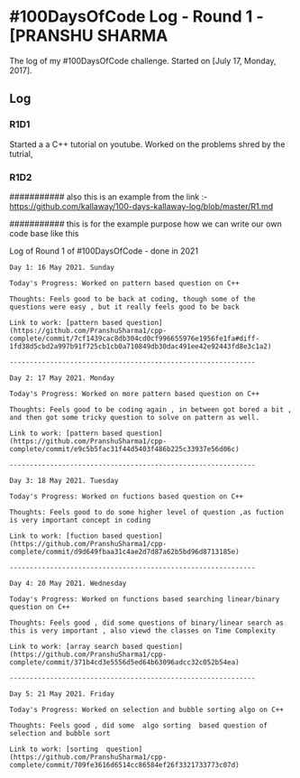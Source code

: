 # #100DaysOfCode Log - Round 1 - [PRANSHU SHARMA

The log of my #100DaysOfCode challenge. Started on [July 17, Monday, 2017].

## Log

### R1D1 
Started a a C++ tutorial on youtube. Worked on the problems shred by the tutrial,
### R1D2


########### also this is an example from the link :- https://github.com/kallaway/100-days-kallaway-log/blob/master/R1.md

########### this is for the example purpose how we can write our own code base like this

Log of Round 1 of #100DaysOfCode - done in 2021

    Day 1: 16 May 2021. Sunday

    Today's Progress: Worked on pattern based question on C++

    Thoughts: Feels good to be back at coding, though some of the questions were easy , but it really feels good to be back

    Link to work: [pattern based question](https://github.com/PranshuSharma1/cpp-complete/commit/7cf1439cac8db304cd0cf996655976e1956fe1fa#diff-1fd38d5cbd2a997b91f725cb1cb0a710849db30dac491ee42e92443fd8e3c1a2)

    -------------------------------------------------------------

    Day 2: 17 May 2021. Monday

    Today's Progress: Worked on more pattern based question on C++

    Thoughts: Feels good to be coding again , in between got bored a bit , and then got some tricky question to solve on pattern as well.

    Link to work: [pattern based question](https://github.com/PranshuSharma1/cpp-complete/commit/e9c5b5fac31f44d5403f486b225c33937e56d06c)

    -------------------------------------------------------------
    
    Day 3: 18 May 2021. Tuesday

    Today's Progress: Worked on fuctions based question on C++

    Thoughts: Feels good to do some higher level of question ,as fuction is very important concept in coding 

    Link to work: [fuction based question](https://github.com/PranshuSharma1/cpp-complete/commit/d9d649fbaa31c4ae2d7d87a62b5bd96d8713185e)

    -------------------------------------------------------------
    
    Day 4: 20 May 2021. Wednesday

    Today's Progress: Worked on functions based searching linear/binary question on C++

    Thoughts: Feels good , did some questions of binary/linear search as this is very important , also viewd the classes on Time Complexity

    Link to work: [array search based question](https://github.com/PranshuSharma1/cpp-complete/commit/371b4cd3e5556d5ed64b63096adcc32c052b54ea)

    -------------------------------------------------------------
    
    Day 5: 21 May 2021. Friday

    Today's Progress: Worked on selection and bubble sorting algo on C++

    Thoughts: Feels good , did some  algo sorting  based question of selection and bubble sort

    Link to work: [sorting  question](https://github.com/PranshuSharma1/cpp-complete/commit/709fe3616d6514cc86584ef26f3321733773c07d)
